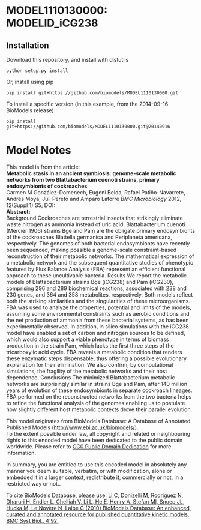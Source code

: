# MODEL1110130000: MODELID_iCG238

## Installation

Download this repository, and install with distutils

`python setup.py install`

Or, install using pip

`pip install git+https://github.com/biomodels/MODEL1110130000.git`

To install a specific version (in this example, from the 2014-09-16 BioModels release)

`pip install git+https://github.com/biomodels/MODEL1110130000.git@20140916`


# Model Notes


This model is from the article:  
**Metabolic stasis in an ancient symbiosis: genome-scale metabolic networks from two Blattabacterium cuenoti strains, primary endosymbionts of cockroaches**   
Carmen M González-Domenech, Eugeni Belda, Rafael Patiño-Navarrete, Andrés
Moya, Juli Peretó and Amparo Latorre _BMC Microbiology_ 2012, 12(Suppl 1):S5;
DOI:  
**Abstract:**   
Background Cockroaches are terrestrial insects that strikingly eliminate waste
nitrogen as ammonia instead of uric acid. Blattabacterium cuenoti (Mercier
1906) strains Bge and Pam are the obligate primary endosymbionts of the
cockroaches Blattella germanica and Periplaneta americana, respectively. The
genomes of both bacterial endosymbionts have recently been sequenced, making
possible a genome-scale constraint-based reconstruction of their metabolic
networks. The mathematical expression of a metabolic network and the
subsequent quantitative studies of phenotypic features by Flux Balance
Analysis (FBA) represent an efficient functional approach to these
uncultivable bacteria. Results We report the metabolic models of
Blattabacterium strains Bge (iCG238) and Pam (iCG230), comprising 296 and 289
biochemical reactions, associated with 238 and 230 genes, and 364 and 358
metabolites, respectively. Both models reflect both the striking similarities
and the singularities of these microorganisms. FBA was used to analyze the
properties, potential and limits of the models, assuming some environmental
constraints such as aerobic conditions and the net production of ammonia from
these bacterial systems, as has been experimentally observed. In addition, in
silico simulations with the iCG238 model have enabled a set of carbon and
nitrogen sources to be defined, which would also support a viable phenotype in
terms of biomass production in the strain Pam, which lacks the first three
steps of the tricarboxylic acid cycle. FBA reveals a metabolic condition that
renders these enzymatic steps dispensable, thus offering a possible
evolutionary explanation for their elimination. We also confirm, by
computational simulations, the fragility of the metabolic networks and their
host dependence. Conclusions The minimized Blattabacterium metabolic networks
are surprisingly similar in strains Bge and Pam, after 140 million years of
evolution of these endosymbionts in separate cockroach lineages. FBA performed
on the reconstructed networks from the two bacteria helps to refine the
functional analysis of the genomes enabling us to postulate how slightly
different host metabolic contexts drove their parallel evolution.

This model originates from BioModels Database: A Database of Annotated
Published Models (http://www.ebi.ac.uk/biomodels/).  
To the extent possible under law, all copyright and related or neighbouring
rights to this encoded model have been dedicated to the public domain
worldwide. Please refer to [CC0 Public Domain
Dedication](http://creativecommons.org/publicdomain/zero/1.0/) for more
information.

In summary, you are entitled to use this encoded model in absolutely any
manner you deem suitable, verbatim, or with modification, alone or embedded it
in a larger context, redistribute it, commercially or not, in a restricted way
or not..  
  
To cite BioModels Database, please use: [Li C, Donizelli M, Rodriguez N,
Dharuri H, Endler L, Chelliah V, Li L, He E, Henry A, Stefan MI, Snoep JL,
Hucka M, Le Novère N, Laibe C (2010) BioModels Database: An enhanced, curated
and annotated resource for published quantitative kinetic models. BMC Syst
Biol., 4:92.](http://www.ncbi.nlm.nih.gov/pubmed/20587024)


